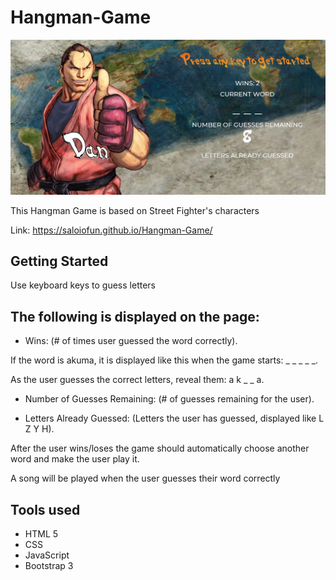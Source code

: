 # Hangman-Game

![Demo](assets/images/demo.jpg)

This Hangman Game is based on Street Fighter's characters

Link: https://saloiofun.github.io/Hangman-Game/

## Getting Started

Use keyboard keys to guess letters

## The following is displayed on the page:

*  Wins: (# of times user guessed the word correctly).

If the word is akuma, it is displayed like this when the game starts: _ _ _ _ _.

As the user guesses the correct letters, reveal them: a k _ _ a.

* Number of Guesses Remaining: (# of guesses remaining for the user).

* Letters Already Guessed: (Letters the user has guessed, displayed like L Z Y H).

After the user wins/loses the game should automatically choose another word and make the user play it.

A song will be played when the user guesses their word correctly

## Tools used

* HTML 5
* CSS
* JavaScript
* Bootstrap 3


